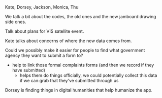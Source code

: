 Kate, Dorsey, Jackson, Monica, Thu

We talk a bit about the codes, the old ones and the new jamboard drawing side ones.

Talk about plans for VIS satellite event.

Kate talks about concerns of where the new data comes from.

Could we possibly make it easier for people to find what government agency they want to submit a form to?

- help to link those formal complaints forms (and then we record if they have submitted)
  - helps them do things officially, we could potentially collect this data if we can grab that they've submitted through us

Dorsey is finding things in digital humanities that help humanize the app.
